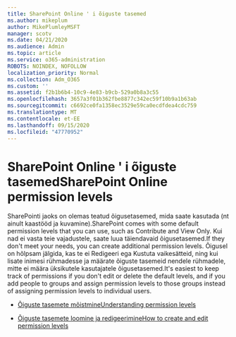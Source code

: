 ```yaml
---
title: SharePoint Online ' i õiguste tasemed
ms.author: mikeplum
author: MikePlumleyMSFT
manager: scotv
ms.date: 04/21/2020
ms.audience: Admin
ms.topic: article
ms.service: o365-administration
ROBOTS: NOINDEX, NOFOLLOW
localization_priority: Normal
ms.collection: Adm_O365
ms.custom: ''
ms.assetid: f2b1b6b4-10c9-4e83-b9cb-529a0b8a3c55
ms.openlocfilehash: 3657a3f01b362fbe8877c342ec59f10b9a1b63ab
ms.sourcegitcommit: c6692ce0fa1358ec3529e59ca0ecdfdea4cdc759
ms.translationtype: MT
ms.contentlocale: et-EE
ms.lasthandoff: 09/15/2020
ms.locfileid: "47770952"
---
```

# <a name="sharepoint-online-permission-levels"></a><span data-ttu-id="44a27-102">SharePoint Online ' i õiguste tasemed</span><span class="sxs-lookup"><span data-stu-id="44a27-102">SharePoint Online permission levels</span></span>

<span data-ttu-id="44a27-103">SharePointi jaoks on olemas teatud õigusetasemed, mida saate kasutada (nt ainult kaastööd ja kuvamine).</span><span class="sxs-lookup"><span data-stu-id="44a27-103">SharePoint comes with some default permission levels that you can use, such as Contribute and View Only.</span></span> <span data-ttu-id="44a27-104">Kui nad ei vasta teie vajadustele, saate luua täiendavaid õigusetasemed.</span><span class="sxs-lookup"><span data-stu-id="44a27-104">If they don't meet your needs, you can create additional permission levels.</span></span> <span data-ttu-id="44a27-105">Õigusel on hõlpsam jälgida, kas te ei Redigeeri ega Kustuta vaikesätteid, ning kui lisate inimesi rühmadesse ja määrate õiguste tasemeid nendele rühmadele, mitte ei määra üksikutele kasutajatele õigusetasemed.</span><span class="sxs-lookup"><span data-stu-id="44a27-105">It's easiest to keep track of permissions if you don't edit or delete the default levels, and if you add people to groups and assign permission levels to those groups instead of assigning permission levels to individual users.</span></span>
  
- [<span data-ttu-id="44a27-106">Õiguste tasemete mõistmine</span><span class="sxs-lookup"><span data-stu-id="44a27-106">Understanding permission levels</span></span>](https://go.microsoft.com/fwlink/?linkid=867071)
    
- [<span data-ttu-id="44a27-107">Õiguste tasemete loomine ja redigeerimine</span><span class="sxs-lookup"><span data-stu-id="44a27-107">How to create and edit permission levels</span></span>](https://go.microsoft.com/fwlink/?linkid=867072)
    

